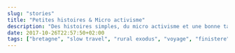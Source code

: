 ```yaml
---
slug: "stories"
title: "Petites histoires & Micro activisme"
description: "Des histoires simples, du micro activisme et une bonne tasse de café."
date: 2017-10-26T22:57:50+02:00
tags: ["bretagne", "slow travel", "rural exodus", "voyage", "finistere", "monts d'Arree", "slow life", "neorural", "photographie"]
---
```


